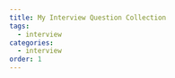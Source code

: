 ```yaml
---
title: My Interview Question Collection
tags:
  - interview
categories:
  - interview
order: 1
---
```

